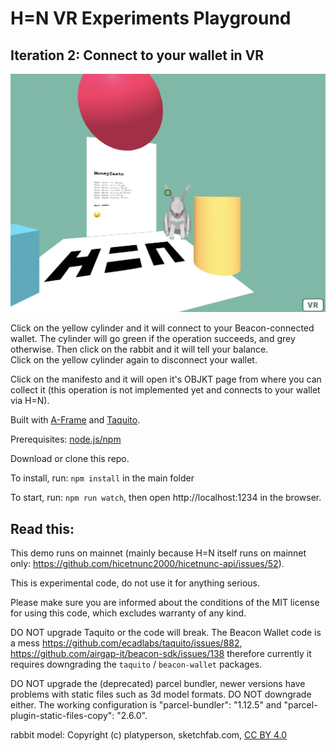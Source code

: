 # H=N VR Experiments Playground 

## Iteration 2: Connect to your wallet in VR

![](docs/screen.png)

Click on the yellow cylinder and it will connect to your Beacon-connected wallet. The cylinder will go green if the operation succeeds, and grey otherwise.
Then click on the rabbit and it will tell your balance.  
Click on the yellow cylinder again to disconnect your wallet.

Click on the manifesto and it will open it's OBJKT page from where you can collect it (this operation is not implemented yet and connects to your wallet via H=N).    

Built with [A-Frame](https://aframe.io/) and [Taquito](https://tezostaquito.io).

Prerequisites: [node.js/npm](https://nodejs.org/)

Download or clone this repo. 

To install, run: `npm install` in the main folder

To start, run: `npm run watch`, then open http://localhost:1234 in the browser.

## Read this:

This demo runs on mainnet (mainly because H=N itself runs on mainnet only: https://github.com/hicetnunc2000/hicetnunc-api/issues/52). 

This is experimental code, do not use it for anything serious. 

Please make sure you are informed about the conditions of the MIT license for using this code, which excludes warranty of any kind. 

DO NOT upgrade Taquito or the code will break. The Beacon Wallet code is a mess 
https://github.com/ecadlabs/taquito/issues/882, https://github.com/airgap-it/beacon-sdk/issues/138 therefore currently it requires downgrading the `taquito` / `beacon-wallet` packages. 

DO NOT upgrade the (deprecated) parcel bundler, newer versions have problems with static files such as 3d model formats. DO NOT downgrade either. The working configuration is "parcel-bundler": "1.12.5" and "parcel-plugin-static-files-copy": "2.6.0".

rabbit model: Copyright (c) platyperson, sketchfab.com, [CC BY 4.0](http://creativecommons.org/licenses/by/4.0/)
